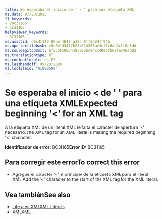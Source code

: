 ```yaml
---
title: Se esperaba el inicio de ' < ' para una etiqueta XML
ms.date: 07/20/2015
f1_keywords:
- vbc31165
- bc31165
helpviewer_keywords:
- BC31165
ms.assetid: d6c411f3-06be-4647-a18a-8ff8a24ff94b
ms.openlocfilehash: c9e8e7d3457b28c824338ae3cf7c6ab2c1f0e1dd
ms.sourcegitcommit: bf5c5850654187705bc94cc40ebfb62fe346ab02
ms.translationtype: MT
ms.contentlocale: es-ES
ms.lasthandoff: 09/23/2020
ms.locfileid: "91080509"
---
```

# <a name="expected-beginning--for-an-xml-tag"></a><span data-ttu-id="48c0a-102">Se esperaba el inicio \< de ' ' para una etiqueta XML</span><span class="sxs-lookup"><span data-stu-id="48c0a-102">Expected beginning '\<' for an XML tag</span></span>

<span data-ttu-id="48c0a-103">A la etiqueta XML de un literal XML le falta el carácter de apertura '<' necesario.</span><span class="sxs-lookup"><span data-stu-id="48c0a-103">The XML tag for an XML literal is missing the required beginning '<' character.</span></span>  
  
 <span data-ttu-id="48c0a-104">**Identificador de error:** BC31165</span><span class="sxs-lookup"><span data-stu-id="48c0a-104">**Error ID:** BC31165</span></span>  
  
## <a name="to-correct-this-error"></a><span data-ttu-id="48c0a-105">Para corregir este error</span><span class="sxs-lookup"><span data-stu-id="48c0a-105">To correct this error</span></span>  
  
- <span data-ttu-id="48c0a-106">Agregue el carácter '<' al principio de la etiqueta XML para el literal XML.</span><span class="sxs-lookup"><span data-stu-id="48c0a-106">Add the '<' character to the start of the XML tag for the XML literal.</span></span>  
  
## <a name="see-also"></a><span data-ttu-id="48c0a-107">Vea también</span><span class="sxs-lookup"><span data-stu-id="48c0a-107">See also</span></span>

- [<span data-ttu-id="48c0a-108">Literales XML</span><span class="sxs-lookup"><span data-stu-id="48c0a-108">XML Literals</span></span>](../language-reference/xml-literals/index.md)
- [<span data-ttu-id="48c0a-109">XML</span><span class="sxs-lookup"><span data-stu-id="48c0a-109">XML</span></span>](../programming-guide/language-features/xml/index.md)
